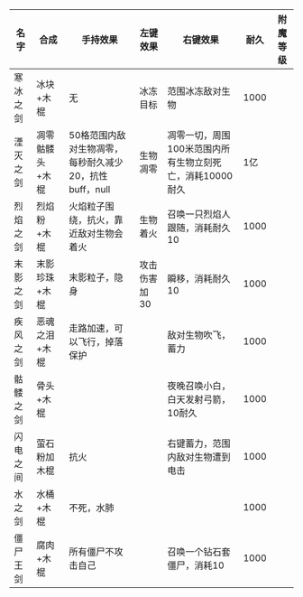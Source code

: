 | 名字     | 合成            | 手持效果                                               | 左键效果     | 右键效果                                                 | 耐久 | 附魔等级 |
| -------- | --------------- | ------------------------------------------------------ | ------------ | -------------------------------------------------------- | ---- | -------- |
| 寒冰之剑 | 冰块+木棍       | 无                                                     | 冰冻目标     | 范围冰冻敌对生物                                         | 1000 |          |
| 湮灭之剑 | 凋零骷髅头+木棍 | 50格范围内敌对生物凋零，每秒耐久减少20，抗性buff，null | 生物凋零     | 凋零一切，周围100米范围内所有生物立刻死亡，消耗10000耐久 | 1亿  |          |
| 烈焰之剑 | 烈焰粉+木棍     | 火焰粒子围绕，抗火，靠近敌对生物会着火                 | 生物着火     | 召唤一只烈焰人跟随，消耗耐久10                           | 1000 |          |
| 末影之剑 | 末影珍珠+木棍   | 末影粒子，隐身                                         | 攻击伤害加30 | 瞬移，消耗耐久10                                         | 1000 |          |
| 疾风之剑 | 恶魂之泪+木棍   | 走路加速，可以飞行，掉落保护                           |              | 敌对生物吹飞，蓄力                                       | 1000 |          |
| 骷髅之剑 | 骨头+木棍       |                                                        |              | 夜晚召唤小白，白天发射弓箭，10耐久                       | 1000 |          |
| 闪电之间 | 萤石粉加木棍    | 抗火                                                   |              | 右键蓄力，范围内敌对生物遭到电击                         | 1000 |          |
| 水之剑   | 水桶+木棍       | 不死，水肺                                             |              |                                                          | 1000 |          |
| 僵尸王剑 | 腐肉+木棍       | 所有僵尸不攻击自己                                     |              | 召唤一个钻石套僵尸，消耗10                               | 1000 |          |

